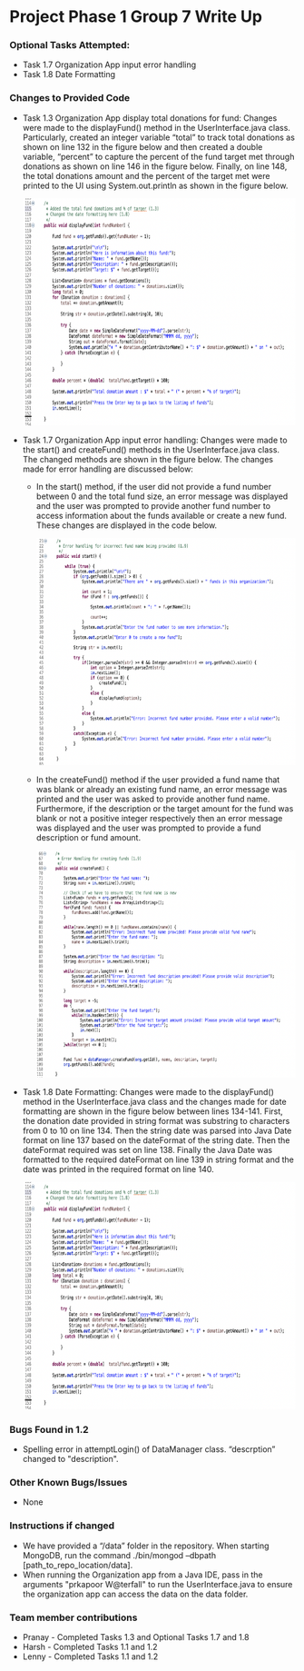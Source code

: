 # Project Phase 1 Group 7 Write Up

### Optional Tasks Attempted:
* Task 1.7 Organization App input error handling
* Task 1.8 Date Formatting


### Changes to Provided Code
* Task 1.3 Organization App display total donations for fund: Changes were made to the displayFund() method in the UserInterface.java class. Particularly, created an integer variable “total” to track total donations as shown on line 132 in the figure below and then created a double variable, “percent” to capture the percent of the fund target met through donations as shown on line 146 in the figure below.  Finally, on line 148, the total donations amount and the percent of the target met were printed to the UI using System.out.println as shown in the figure below. 

     <img src=images/image1.png height="400"> 


* Task 1.7 Organization App input error handling: Changes were made to the start() and createFund() methods in the UserInterface.java class. The changed methods are shown in the figure below. The changes made for error handling are discussed below:
  * In the start() method, if the user did not provide a fund number between 0 and the total fund size, an error message was displayed and the user was prompted to provide another fund number to access information about the funds available or create a new fund. These changes are displayed in the code below. 
  
      <img src=images/image3.png height="400"> 

  * In the createFund() method if the user provided a fund name that was blank or already an existing fund name, an error message was printed and the user was asked to provide another fund name. Furthermore, if the description or the target amount for the fund was blank or not a positive integer respectively then an error message was displayed and the user was prompted to provide a fund description or fund amount.
     
     <img src=images/image2.png height="400"> 


* Task 1.8 Date Formatting: Changes were made to the displayFund() method in the UserInterface.java class and the changes made for date formatting are shown in the figure below between lines 134-141. First, the donation date provided in string format was substring to characters from 0 to 10 on line 134. Then the string date was parsed into Java Date format on line 137 based on the dateFormat of the string date. Then the dateFormat required was set on line 138. Finally the Java Date was formatted to the required dateFormat on line 139 in string format and the date was printed in the required format on line 140. 

     <img src=images/image1.png height="400"> 


### Bugs Found in 1.2
* Spelling error in attemptLogin() of DataManager class. “descrption” changed to "description".


### Other Known Bugs/Issues
* None  

### Instructions if changed
* We have provided a “/data” folder in the repository. When starting MongoDB, run the command ./bin/mongod –dbpath [path_to_repo_location/data].
* When running the Organization app from a Java IDE, pass in the arguments "prkapoor W@terfall" to run the UserInterface.java to ensure the organization app can access the data on the data folder.

### Team member contributions
* Pranay - Completed Tasks 1.3 and Optional Tasks 1.7 and 1.8
* Harsh - Completed Tasks 1.1 and 1.2
* Lenny - Completed Tasks 1.1 and 1.2
